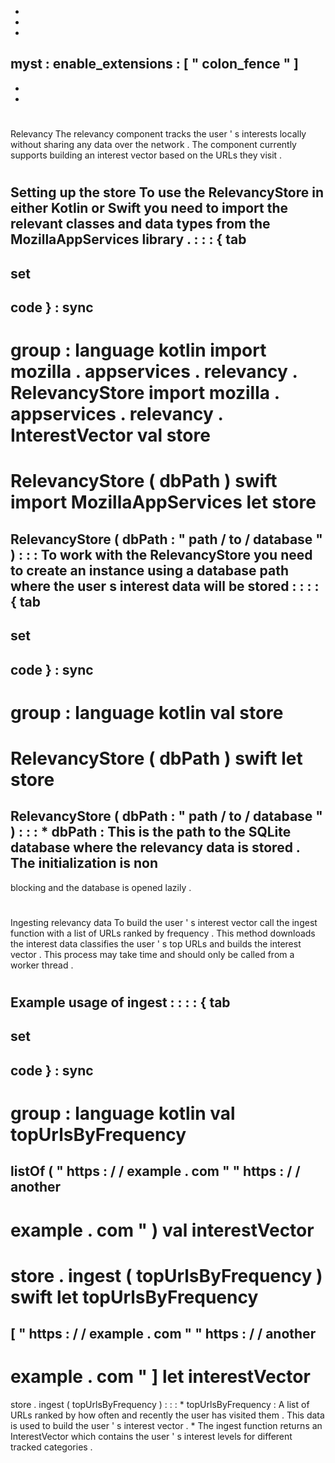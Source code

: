 -
-
-
myst
:
enable_extensions
:
[
"
colon_fence
"
]
-
-
-
#
Relevancy
The
relevancy
component
tracks
the
user
'
s
interests
locally
without
sharing
any
data
over
the
network
.
The
component
currently
supports
building
an
interest
vector
based
on
the
URLs
they
visit
.
#
#
Setting
up
the
store
To
use
the
RelevancyStore
in
either
Kotlin
or
Swift
you
need
to
import
the
relevant
classes
and
data
types
from
the
MozillaAppServices
library
.
:
:
:
{
tab
-
set
-
code
}
:
sync
-
group
:
language
kotlin
import
mozilla
.
appservices
.
relevancy
.
RelevancyStore
import
mozilla
.
appservices
.
relevancy
.
InterestVector
val
store
=
RelevancyStore
(
dbPath
)
swift
import
MozillaAppServices
let
store
=
RelevancyStore
(
dbPath
:
"
path
/
to
/
database
"
)
:
:
:
To
work
with
the
RelevancyStore
you
need
to
create
an
instance
using
a
database
path
where
the
user
s
interest
data
will
be
stored
:
:
:
:
{
tab
-
set
-
code
}
:
sync
-
group
:
language
kotlin
val
store
=
RelevancyStore
(
dbPath
)
swift
let
store
=
RelevancyStore
(
dbPath
:
"
path
/
to
/
database
"
)
:
:
:
*
dbPath
:
This
is
the
path
to
the
SQLite
database
where
the
relevancy
data
is
stored
.
The
initialization
is
non
-
blocking
and
the
database
is
opened
lazily
.
#
#
Ingesting
relevancy
data
To
build
the
user
'
s
interest
vector
call
the
ingest
function
with
a
list
of
URLs
ranked
by
frequency
.
This
method
downloads
the
interest
data
classifies
the
user
'
s
top
URLs
and
builds
the
interest
vector
.
This
process
may
take
time
and
should
only
be
called
from
a
worker
thread
.
#
#
#
Example
usage
of
ingest
:
:
:
:
{
tab
-
set
-
code
}
:
sync
-
group
:
language
kotlin
val
topUrlsByFrequency
=
listOf
(
"
https
:
/
/
example
.
com
"
"
https
:
/
/
another
-
example
.
com
"
)
val
interestVector
=
store
.
ingest
(
topUrlsByFrequency
)
swift
let
topUrlsByFrequency
=
[
"
https
:
/
/
example
.
com
"
"
https
:
/
/
another
-
example
.
com
"
]
let
interestVector
=
store
.
ingest
(
topUrlsByFrequency
)
:
:
:
*
topUrlsByFrequency
:
A
list
of
URLs
ranked
by
how
often
and
recently
the
user
has
visited
them
.
This
data
is
used
to
build
the
user
'
s
interest
vector
.
*
The
ingest
function
returns
an
InterestVector
which
contains
the
user
'
s
interest
levels
for
different
tracked
categories
.
